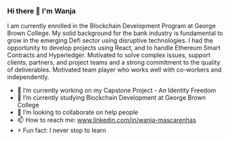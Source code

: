 ### Hi there 👋 I'm Wanja

I am currently enrolled in the Blockchain Development Program at George Brown College. My solid background for the bank industry is fundamental to grow in the emerging Defi sector using disruptive technologies. I had the opportunity to develop projects using React, and to handle Ethereum Smart Contracts and Hyperledger.  Motivated to solve complex issues, support clients, partners, and project teams and a strong commitment to the quality of deliverables. Motivated team player who works well with co-workers and independently.

- 🔭 I’m currently working on my Capstone Project - An Identity Freedom
- 🌱 I’m currently studying Blockchain Development at George Brown College
- 👯 I’m looking to collaborate on help people
- 📫 How to reach me: www.linkedin.com/in/wanja-mascarenhas
- ⚡ Fun fact: I never stop to learn

<!--
**mascarenhaswanja/mascarenhaswanja** is a ✨ _special_ ✨ repository because its `README.md` (this file) appears on your GitHub profile.

Here are some ideas to get you started:


-->
